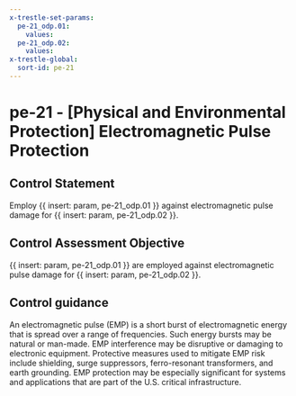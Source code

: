 ```yaml
---
x-trestle-set-params:
  pe-21_odp.01:
    values:
  pe-21_odp.02:
    values:
x-trestle-global:
  sort-id: pe-21
---
```


# pe-21 - \[Physical and Environmental Protection\] Electromagnetic Pulse Protection

## Control Statement

Employ {{ insert: param, pe-21_odp.01 }} against electromagnetic pulse damage for {{ insert: param, pe-21_odp.02 }}.

## Control Assessment Objective

{{ insert: param, pe-21_odp.01 }} are employed against electromagnetic pulse damage for {{ insert: param, pe-21_odp.02 }}.

## Control guidance

An electromagnetic pulse (EMP) is a short burst of electromagnetic energy that is spread over a range of frequencies. Such energy bursts may be natural or man-made. EMP interference may be disruptive or damaging to electronic equipment. Protective measures used to mitigate EMP risk include shielding, surge suppressors, ferro-resonant transformers, and earth grounding. EMP protection may be especially significant for systems and applications that are part of the U.S. critical infrastructure.
